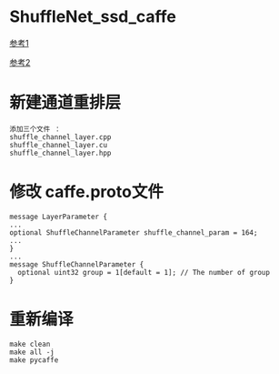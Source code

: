 # ShuffleNet_ssd_caffe
[参考1](https://github.com/FreeApe/VGG-or-MobileNet-SSD/tree/master/examples/shufflenet_ssd_head_shoulder)

[参考2](https://github.com/linchaozhang/shufflenet-ssd)

# 新建通道重排层
    添加三个文件 ：
    shuffle_channel_layer.cpp
    shuffle_channel_layer.cu
    shuffle_channel_layer.hpp
# 修改 caffe.proto文件
    message LayerParameter {
    ...
    optional ShuffleChannelParameter shuffle_channel_param = 164;
    ...
    }
    ...
    message ShuffleChannelParameter {
      optional uint32 group = 1[default = 1]; // The number of group
    }
# 重新编译
    make clean
    make all -j
    make pycaffe
# 
